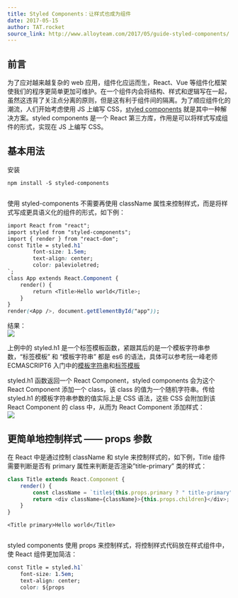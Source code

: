 ```yaml
---
title: Styled Components：让样式也成为组件
date: 2017-05-15
author: TAT.rocket
source_link: http://www.alloyteam.com/2017/05/guide-styled-components/
---
```


<!-- {% raw %} - for jekyll -->

## 前言

为了应对越来越复杂的 web 应用，组件化应运而生，React、Vue 等组件化框架使我们的程序更简单更加可维护。在一个组件内会将结构、样式和逻辑写在一起，虽然这违背了关注点分离的原则，但是这有利于组件间的隔离。为了顺应组件化的潮流，人们开始考虑使用 JS 上编写 CSS，[styled components](https://github.com/styled-components/styled-components) 就是其中一种解决方案。styled components 是一个 React 第三方库，作用是可以将样式写成组件的形式，实现在 JS 上编写 CSS。

## 基本用法

安装

    npm install -S styled-components
     

使用 styled-components 不需要再使用 className 属性来控制样式，而是将样式写成更具语义化的组件的形式，如下例：

```css
import React from "react";
import styled from "styled-components";
import { render } from "react-dom";
const Title = styled.h1`
        font-size: 1.5em;
        text-align: center;
        color: palevioletred;
`;
class App extends React.Component {
    render() {
        return <Title>Hello world</Title>;
    }
}
render(<App />, document.getElementById("app"));
```

结果：  
![](http://www.alloyteam.com/wp-content/uploads/2017/05/1_1.png)

上例中的 styled.h1 是一个标签模板函数，紧跟其后的是一个模板字符串参数，“标签模板” 和 “模板字符串” 都是 es6 的语法，具体可以参考阮一峰老师 ECMASCRIPT6 入门中的[模板字符串](http://es6.ruanyifeng.com/?search=%E6%A8%A1%E6%9D%BF&x=8&y=4#docs/string#模板字符串)和[标签模板](http://es6.ruanyifeng.com/?search=%E6%A8%A1%E6%9D%BF&x=8&y=4#docs/string#标签模板)

styled.h1 函数返回一个 React Component，styled components 会为这个 React Component 添加一个 class，该 class 的值为一个随机字符串。传给 styled.h1 的模板字符串参数的值实际上是 CSS 语法，这些 CSS 会附加到该 React Component 的 class 中，从而为 React Component 添加样式：  
![](http://www.alloyteam.com/wp-content/uploads/2017/05/1_2.png)

## 更简单地控制样式 —— props 参数

在 React 中是通过控制 className 和 style 来控制样式的，如下例，Title 组件需要判断是否有 primary 属性来判断是否渲染”title-primary” 类的样式：

```javascript
class Title extends React.Component {
    render() {
        const className = `title${this.props.primary ? " title-primary" : ""}`;
        return <div className={className}>{this.props.children}</div>;
    }
}
```

    <Title primary>Hello world</Title>
     

styled components 使用 props 来控制样式，将控制样式代码放在样式组件中，使 React 组件更加简洁：

```css
const Title = styled.h1`
    font-size: 1.5em;
    text-align: center;
    color: ${props
```


<!-- {% endraw %} - for jekyll -->
